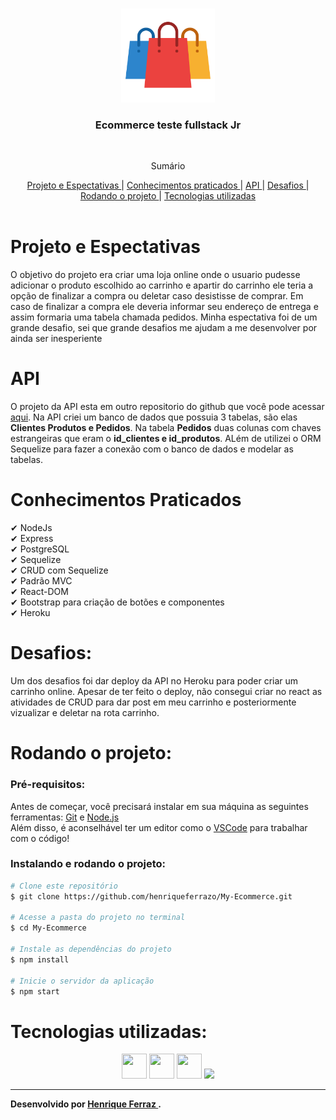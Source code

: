 <br />
<p align="center">
    <img src="./readme/sacolas.png" alt="Logo" width="150">

  <h3 align="center">Ecommerce teste fullstack Jr</h3>
 <br />
  <p align="center">
     Sumário
      <p align="center">
  <a href="#projeto-e-espectativas"> Projeto e Espectativas </a> |
  <a href="#conhecimentos-praticados"> Conhecimentos praticados </a> |
  <a href="#api"> API </a> |
  <a href="#desafios"> Desafios </a> |
  <a href="#rodando-o-projeto"> Rodando o projeto </a> |
  <a href="#tecnologias-utilizadas"> Tecnologias utilizadas </a>      
       <br />
    <br />
    <h1 align="center">
 </h1>
  </p>
</p>


# Projeto e Espectativas
O objetivo do projeto era criar uma loja online onde o usuario pudesse adicionar o produto escolhido ao carrinho e apartir do carrinho ele teria a opção de finalizar a compra ou deletar caso desistisse de comprar.
Em caso de finalizar a compra ele deveria informar seu endereço de entrega e assim formaria uma tabela chamada pedidos. 
Minha espectativa foi de um grande desafio, sei que grande desafios me ajudam a me desenvolver por ainda ser inesperiente

# API
O projeto da API esta em outro repositorio do github que você pode acessar [aqui](https://github.com/henriqueferrazo/api-ecommerce).
Na API criei um banco de dados que possuia 3 tabelas, são elas **Clientes Produtos e Pedidos**. Na tabela **Pedidos** duas colunas com chaves estrangeiras que eram o **id_clientes e id_produtos**.
ALém de utilizei o ORM Sequelize para fazer a conexão com o banco de dados e modelar as tabelas. 

# Conhecimentos Praticados
✔ NodeJs <br>
✔ Express <br>
✔ PostgreSQL <br>
✔ Sequelize <br>
✔ CRUD com Sequelize <br>
✔ Padrão MVC <br>
✔ React-DOM <br>
✔ Bootstrap para criação de botões e componentes <br>
✔ Heroku <br>

# Desafios:
Um dos desafios foi dar deploy da API no Heroku para poder criar um carrinho online. Apesar de ter feito o deploy, não consegui criar no react as atividades de CRUD para dar post em meu carrinho e posteriormente vizualizar e deletar na rota carrinho.  
 
# Rodando o projeto:

### Pré-requisitos:
Antes de começar, você precisará instalar em sua máquina as seguintes ferramentas:
[Git](https://git-scm.com) e [Node.js](https://nodejs.org/en/)<br> Além disso, é aconselhável ter um editor como o [VSCode](https://code.visualstudio.com/) para trabalhar com o código!

### Instalando e rodando o projeto:


```bash
# Clone este repositório
$ git clone https://github.com/henriqueferrazo/My-Ecommerce.git

# Acesse a pasta do projeto no terminal
$ cd My-Ecommerce

# Instale as dependências do projeto
$ npm install

# Inicie o servidor da aplicação
$ npm start


```


# Tecnologias utilizadas: 
<p align="center">
<a href="https://nodejs.org/en/"><img src="https://cdn.jsdelivr.net/gh/devicons/devicon/icons/nodejs/nodejs-original.svg" height="40" width="40" /></a> <a href="https://expressjs.com/pt-br/"><img src="https://img.shields.io/badge/Express.js-404D59?style=for-the-badge" height="40" width="40" /></a> <a href="https://insomnia.rest/download"></a> <a href="https://sequelize.org"><img src="https://cdn.jsdelivr.net/gh/devicons/devicon/icons/sequelize/sequelize-original.svg" height="40" width="40" /></a> <a><img href="https://cdn.jsdelivr.net/gh/devicons/devicon@v2.15.1/devicon.min.css" src="devicon-postgresql-plain-wordmark colored"></img></a>
</p>



---
**Desenvolvido por <a href="https://www.linkedin.com/in/henrique-ferraz-a46123219/"> Henrique Ferraz </a>.**

